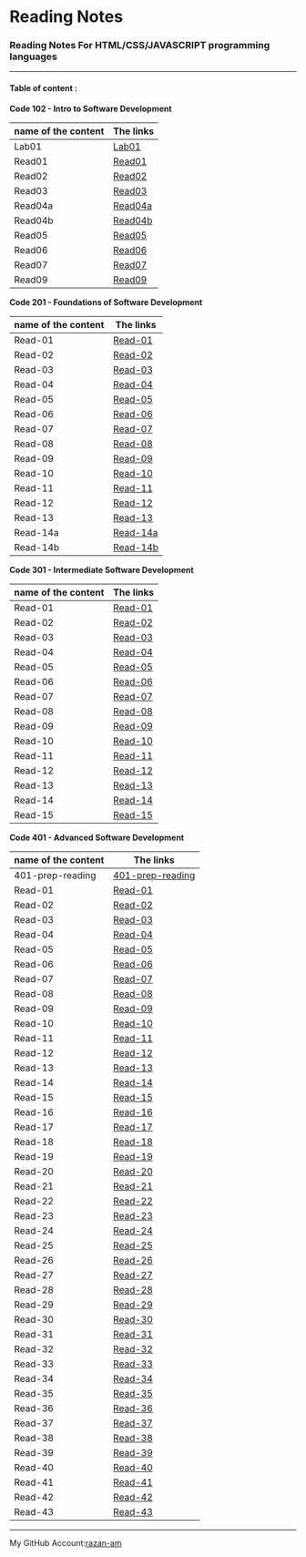 # **Reading Notes**

### **Reading Notes For HTML/CSS/JAVASCRIPT programming languages**
----------------------------------------------------------

#### **Table of content :**


**Code 102 - Intro to Software Development**

| name of the content |                The links      |
| ------------------- |-------------------------------|
|Lab01        |[Lab01](https://razan-am.github.io/reading-notes/Code102/Lab01)|
|Read01       |[Read01](https://razan-am.github.io/reading-notes/Code102/Read:%2001%20-%20Learning%20Markdown)|
|Read02       |[Read02](https://razan-am.github.io/reading-notes/Code102/Read:%2002)|
|Read03       |[Read03](https://razan-am.github.io/reading-notes/Code102/Read:%2003)|
|Read04a      |[Read04a](https://razan-am.github.io/reading-notes/Code102/Read:%2004a)|
|Read04b      |[Read04b](https://razan-am.github.io/reading-notes/Code102/Read:%2004b)|
|Read05       |[Read05](https://razan-am.github.io/reading-notes/Code102/Read:%2005)|
|Read06       |[Read06](https://razan-am.github.io/reading-notes/Code102/Read:%2006)|
|Read07       |[Read07](https://razan-am.github.io/reading-notes/Code102/Read:%2007)|
|Read09       |[Read09](https://razan-am.github.io/reading-notes/Code102/Read:%2009)|


**Code 201 - Foundations of Software Development** 

| name of the content |                The links      |
| ------------------- |-------------------------------|     
|Read-01              |[Read-01](https://razan-am.github.io/reading-notes/Code201/class-01)|
|Read-02              |[Read-02](https://razan-am.github.io/reading-notes/Code201/class-02)|
|Read-03              |[Read-03](https://razan-am.github.io/reading-notes/Read-03)|
|Read-04              |[Read-04](https://razan-am.github.io/reading-notes/Read-04)                   |
|Read-05              |[Read-05](https://razan-am.github.io/reading-notes/Read-05)                   |
|Read-06              |[Read-06](https://razan-am.github.io/reading-notes/Read-06)                   |
|Read-07              |[Read-07](https://razan-am.github.io/reading-notes/Read07)                   |
|Read-08              |[Read-08](https://razan-am.github.io/reading-notes/Read08)                   |
|Read-09              |[Read-09](https://razan-am.github.io/reading-notes/Read09)                   |
|Read-10              |[Read-10](https://razan-am.github.io/reading-notes/Read10)                   |
|Read-11              |[Read-11](https://razan-am.github.io/reading-notes/Read11)                   |
|Read-12              |[Read-12](https://razan-am.github.io/reading-notes/Read12)                   |
|Read-13              |[Read-13](https://razan-am.github.io/reading-notes/Read13)                   |
|Read-14a             |[Read-14a](https://razan-am.github.io/reading-notes/Read14a)                  |
|Read-14b             |[Read-14b](https://razan-am.github.io/reading-notes/Read14b)                  |


**Code 301 - Intermediate Software Development** 

| name of the content |                The links      |
| ------------------- |-------------------------------|     
|Read-01              |[Read-01](https://razan-am.github.io/reading-notes/Code301/Read-01)|
|Read-02              |[Read-02](https://razan-am.github.io/reading-notes/Code301/Read-02)|
|Read-03              |[Read-03](https://razan-am.github.io/reading-notes/Code301/Read-03)|
|Read-04              |[Read-04](https://razan-am.github.io/reading-notes/Code301/Read-04)|
|Read-05              |[Read-05](https://razan-am.github.io/reading-notes/Code301/Read-05)|
|Read-06              |[Read-06](https://razan-am.github.io/reading-notes/Code301/Rread-06)|
|Read-07              |[Read-07](https://razan-am.github.io/reading-notes/Code301/Read-07)|
|Read-08              |[Read-08](https://razan-am.github.io/reading-notes/Code301/Read-08)|
|Read-09              |[Read-09](https://razan-am.github.io/reading-notes/Code301/Read-09)|
|Read-10              |[Read-10](https://razan-am.github.io/reading-notes/Code301/Read10)|
|Read-11              |[Read-11](https://razan-am.github.io/reading-notes/Code301/Read11)|
|Read-12              |[Read-12](https://razan-am.github.io/reading-notes/Code301/Read12)|
|Read-13              |[Read-13](https://razan-am.github.io/reading-notes/Code301/Read13)|
|Read-14              |[Read-14](https://razan-am.github.io/reading-notes/Code301/Read14)|
|Read-15              |[Read-15]()                    |

**Code 401 - Advanced Software Development** 

| name of the content |                The links      |
| ------------------- |-------------------------------|     
|401-prep-reading     |[401-prep-reading](https://razan-am.github.io/reading-notes/Code401/401-prep-reading)|
|Read-01              |[Read-01](https://razan-am.github.io/reading-notes/Code401/Read-01)|
|Read-02              |[Read-02](https://razan-am.github.io/reading-notes/Code401/Read-02)|
|Read-03              |[Read-03](https://razan-am.github.io/reading-notes/Code401/Read-03)|
|Read-04              |[Read-04](https://razan-am.github.io/reading-notes/Code401/Read-04)|
|Read-05              |[Read-05](https://razan-am.github.io/reading-notes/Code401/Read-05)|
|Read-06              |[Read-06](https://razan-am.github.io/reading-notes/Code401/Read-06)|
|Read-07              |[Read-07](https://razan-am.github.io/reading-notes/Code401/Read-07)|
|Read-08              |[Read-08](https://razan-am.github.io/reading-notes/Code401/Read-08)|
|Read-09              |[Read-09](https://razan-am.github.io/reading-notes/Code401/Read-09)|
|Read-10              |[Read-10](https://razan-am.github.io/reading-notes/Code401/Read-10)|
|Read-11              |[Read-11]()|
|Read-12              |[Read-12]()|
|Read-13              |[Read-13]()|
|Read-14              |[Read-14]()|
|Read-15              |[Read-15]()|
|Read-16              |[Read-16]()|
|Read-17              |[Read-17]()|
|Read-18              |[Read-18]()|
|Read-19              |[Read-19]()|
|Read-20              |[Read-20]()|
|Read-21              |[Read-21]()|
|Read-22              |[Read-22]()|
|Read-23              |[Read-23]()|
|Read-24              |[Read-24]()|
|Read-25              |[Read-25]()|
|Read-26              |[Read-26]()|
|Read-27              |[Read-27]()|
|Read-28              |[Read-28]()|
|Read-29              |[Read-29]()|
|Read-30              |[Read-30]()|
|Read-31              |[Read-31]()|
|Read-32              |[Read-32]()|
|Read-33              |[Read-33]()|
|Read-34              |[Read-34]()|
|Read-35              |[Read-35]()|
|Read-36              |[Read-36]()|
|Read-37              |[Read-37]()|
|Read-38              |[Read-38]()|
|Read-39              |[Read-39]()|
|Read-40              |[Read-40]()|
|Read-41              |[Read-41]()|
|Read-42              |[Read-42]()|
|Read-43              |[Read-43]()|




------------------------------------------------------------------------------------------------------------------------

My GitHub Account:[razan-am](https://github.com/Razan-am/reading-notes)
